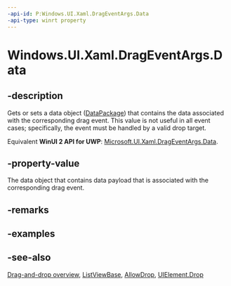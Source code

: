 ```yaml
---
-api-id: P:Windows.UI.Xaml.DragEventArgs.Data
-api-type: winrt property
---
```


<!-- Property syntax
public Windows.ApplicationModel.DataTransfer.DataPackage Data { get;  set; }
-->

# Windows.UI.Xaml.DragEventArgs.Data

## -description
Gets or sets a data object ([DataPackage](../windows.applicationmodel.datatransfer/datapackage.md)) that contains the data associated with the corresponding drag event. This value is not useful in all event cases; specifically, the event must be handled by a valid drop target.

Equivalent **WinUI 2 API for UWP**: [Microsoft.UI.Xaml.DragEventArgs.Data](/windows/winui/api/microsoft.ui.xaml.drageventargs.data).

## -property-value
The data object that contains data payload that is associated with the corresponding drag event.

## -remarks

## -examples

## -see-also
[Drag-and-drop overview](/windows/uwp/design/input/drag-and-drop), [ListViewBase](../windows.ui.xaml.controls/listviewbase.md), [AllowDrop](uielement_allowdrop.md), [UIElement.Drop](uielement_drop.md)
